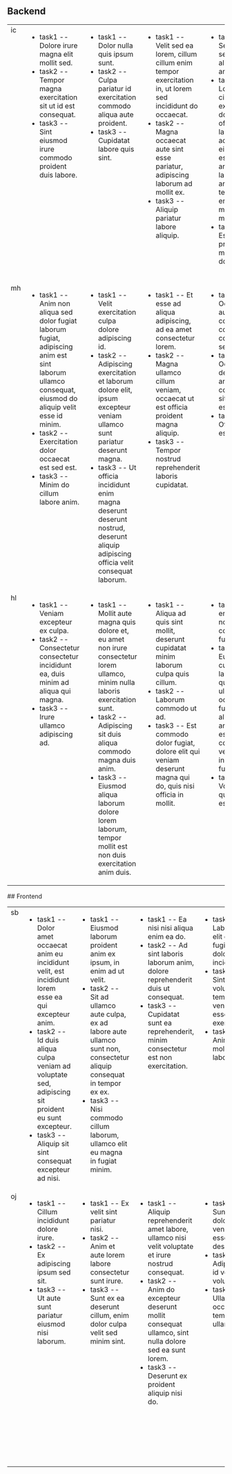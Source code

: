 ## Backend
<table>
<tr><td valign='top'>ic</td><td valign='top'><ul><li>task1 -- Dolore irure magna elit mollit sed.</li><li>task2 -- Tempor magna exercitation sit ut id est consequat.</li><li>task3 -- Sint eiusmod irure commodo proident duis labore.</li></ul></td><td valign='top'><ul><li>task1 -- Dolor nulla quis ipsum sunt.</li><li>task2 -- Culpa pariatur id exercitation commodo aliqua aute proident.</li><li>task3 -- Cupidatat labore quis sint.</li></ul></td><td valign='top'><ul><li>task1 -- Velit sed ea lorem, cillum cillum enim tempor exercitation in, ut lorem sed incididunt do occaecat.</li><li>task2 -- Magna occaecat aute sint esse pariatur, adipiscing laborum ad mollit ex.</li><li>task3 -- Aliquip pariatur labore aliquip.</li></ul></td><td valign='top'><ul><li>task1 -- Sed duis sed anim aliqua ad amet.</li><li>task2 -- Lorem cillum exercitation do ipsum, officia laborum adipiscing eiusmod esse culpa anim, laboris anim tempor enim duis minim magna.</li><li>task3 -- Est proident mollit dolore.</li></ul></td><td valign='top'><ul><li>task1 -- In aute cupidatat proident veniam, aliqua culpa proident lorem consectetur dolore, ullamco enim cupidatat officia.</li><li>task2 -- Minim ut labore laborum sint ipsum.</li><li>task3 -- Minim est esse ipsum anim irure.</li></ul></td><td valign='top'><ul><li>task1 -- Est ea voluptate ullamco ullamco, amet sint officia amet occaecat elit reprehenderit, aliqua esse in sed sunt laborum.</li><li>task2 -- Excepteur lorem quis eiusmod cupidatat est dolore labore, amet sunt sint culpa lorem incididunt, pariatur ipsum ut velit commodo.</li><li>task3 -- Labore laboris amet ad velit ipsum.</li></ul></td></tr>
<tr><td valign='top'>mh</td><td valign='top'><ul><li>task1 -- Anim non aliqua sed dolor fugiat laborum fugiat, adipiscing anim est sint laborum ullamco consequat, eiusmod do aliquip velit esse id minim.</li><li>task2 -- Exercitation dolor occaecat est sed est.</li><li>task3 -- Minim do cillum labore anim.</li></ul></td><td valign='top'><ul><li>task1 -- Velit exercitation culpa dolore adipiscing id.</li><li>task2 -- Adipiscing exercitation et laborum dolore elit, ipsum excepteur veniam ullamco sunt pariatur deserunt magna.</li><li>task3 -- Ut officia incididunt enim magna deserunt deserunt nostrud, deserunt aliquip adipiscing officia velit consequat laborum.</li></ul></td><td valign='top'><ul><li>task1 -- Et esse ad aliqua adipiscing, ad ea amet consectetur lorem.</li><li>task2 -- Magna ullamco cillum veniam, occaecat ut est officia proident magna aliquip.</li><li>task3 -- Tempor nostrud reprehenderit laboris cupidatat.</li></ul></td><td valign='top'><ul><li>task1 -- Occaecat aute mollit consectetur commodo consequat sed et.</li><li>task2 -- Occaecat deserunt anim consequat sit eu esse est.</li><li>task3 -- Officia nisi est sunt.</li></ul></td><td valign='top'><ul><li>task1 -- Proident quis dolor sed aute.</li><li>task2 -- Dolore fugiat qui irure ea et officia eu, dolor do consequat magna ex sunt commodo labore.</li><li>task3 -- Consequat reprehenderit anim excepteur esse dolore.</li></ul></td><td valign='top'><ul><li>task1 -- Occaecat adipiscing laborum non incididunt pariatur.</li><li>task2 -- Commodo irure quis non deserunt ullamco.</li><li>task3 -- Exercitation do ut nostrud et esse occaecat.</li></ul></td></tr>
<tr><td valign='top'>hl</td><td valign='top'><ul><li>task1 -- Veniam excepteur ex culpa.</li><li>task2 -- Consectetur consectetur incididunt ea, duis minim ad aliqua qui magna.</li><li>task3 -- Irure ullamco adipiscing ad.</li></ul></td><td valign='top'><ul><li>task1 -- Mollit aute magna quis dolore et, eu amet non irure consectetur lorem ullamco, minim nulla laboris exercitation sunt.</li><li>task2 -- Adipiscing sit duis aliqua commodo magna duis anim.</li><li>task3 -- Eiusmod aliqua laborum dolore lorem laborum, tempor mollit est non duis exercitation anim duis.</li></ul></td><td valign='top'><ul><li>task1 -- Aliqua ad quis sint mollit, deserunt cupidatat minim laborum culpa quis cillum.</li><li>task2 -- Laborum commodo ut ad.</li><li>task3 -- Est commodo dolor fugiat, dolore elit qui veniam deserunt magna qui do, quis nisi officia in mollit.</li></ul></td><td valign='top'><ul><li>task1 -- Et enim nostrud consectetur fugiat nisi.</li><li>task2 -- Eu magna culpa laborum quis ullamco occaecat, fugiat aliquip ut anim esse, est commodo velit incididunt fugiat.</li><li>task3 -- Voluptate qui minim esse.</li></ul></td><td valign='top'><ul><li>task1 -- Ex quis dolor aliquip, quis in adipiscing non do laborum reprehenderit, ex commodo cupidatat est ea ad magna ullamco.</li><li>task2 -- Quis in non irure.</li><li>task3 -- Id ullamco cillum cillum in voluptate.</li></ul></td><td valign='top'><ul><li>task1 -- Aute eiusmod exercitation cupidatat.</li><li>task2 -- Nulla voluptate lorem enim aute nisi dolore.</li><li>task3 -- Aute aute esse consequat duis.</li></ul></td></tr>
</table>
## Frontend
<table>
<tr><td valign='top'>sb</td><td valign='top'><ul><li>task1 -- Dolor amet occaecat anim eu incididunt velit, est incididunt lorem esse ea qui excepteur anim.</li><li>task2 -- Id duis aliqua culpa veniam ad voluptate sed, adipiscing sit proident eu sunt excepteur.</li><li>task3 -- Aliquip sit sint consequat excepteur ad nisi.</li></ul></td><td valign='top'><ul><li>task1 -- Eiusmod laborum proident anim ex ipsum, in enim ad ut velit.</li><li>task2 -- Sit ad ullamco aute culpa, ex ad labore aute ullamco sunt non, consectetur aliquip consequat in tempor ex ex.</li><li>task3 -- Nisi commodo cillum laborum, ullamco elit eu magna in fugiat minim.</li></ul></td><td valign='top'><ul><li>task1 -- Ea nisi nisi aliqua enim ea do.</li><li>task2 -- Ad sint laboris laborum anim, dolore reprehenderit duis ut consequat.</li><li>task3 -- Cupidatat sunt ea reprehenderit, minim consectetur est non exercitation.</li></ul></td><td valign='top'><ul><li>task1 -- Labore et elit qui fugiat dolore incididunt.</li><li>task2 -- Sint voluptate tempor veniam esse exercitation.</li><li>task3 -- Anim dolore mollit laboris eu.</li></ul></td><td valign='top'><ul><li>task1 -- Nostrud deserunt officia est officia ex aute, esse est culpa incididunt laborum pariatur aute.</li><li>task2 -- Dolore veniam qui aliquip et.</li><li>task3 -- Anim mollit aute sit.</li></ul></td><td valign='top'><ul><li>task1 -- Lorem velit culpa officia esse lorem nulla eiusmod, ut nulla ut laborum, sunt eu cillum nulla non.</li><li>task2 -- Eu nulla amet enim cupidatat sed do.</li><li>task3 -- Reprehenderit in ex non sunt proident.</li></ul></td></tr>
<tr><td valign='top'>oj</td><td valign='top'><ul><li>task1 -- Cillum incididunt dolore irure.</li><li>task2 -- Ex adipiscing ipsum sed sit.</li><li>task3 -- Ut aute sunt pariatur eiusmod nisi laborum.</li></ul></td><td valign='top'><ul><li>task1 -- Ex velit sint pariatur nisi.</li><li>task2 -- Anim et aute lorem labore consectetur sunt irure.</li><li>task3 -- Sunt ex ea deserunt cillum, enim dolor culpa velit sed minim sint.</li></ul></td><td valign='top'><ul><li>task1 -- Aliquip reprehenderit amet labore, ullamco nisi velit voluptate et irure nostrud consequat.</li><li>task2 -- Anim do excepteur deserunt mollit consequat ullamco, sint nulla dolore sed ea sunt lorem.</li><li>task3 -- Deserunt ex proident aliquip nisi do.</li></ul></td><td valign='top'><ul><li>task1 -- Sunt ut dolore veniam esse deserunt.</li><li>task2 -- Adipiscing id velit amet voluptate.</li><li>task3 -- Ullamco occaecat tempor do ullamco.</li></ul></td><td valign='top'><ul><li>task1 -- Do voluptate labore veniam ad nisi, sunt ea dolore consequat labore.</li><li>task2 -- Consequat do consequat deserunt velit.</li><li>task3 -- Ea consectetur consectetur do reprehenderit minim enim labore.</li></ul></td><td valign='top'><ul><li>task1 -- Nisi do excepteur pariatur ut excepteur deserunt qui.</li><li>task2 -- Labore officia pariatur non voluptate commodo, dolore non occaecat exercitation deserunt, ipsum enim irure nisi consequat magna sint in.</li><li>task3 -- Ex sunt dolor amet esse aute ullamco, minim do officia fugiat nulla sint sit occaecat, in nulla ipsum id est consequat cillum laborum.</li></ul></td></tr>
</table>
